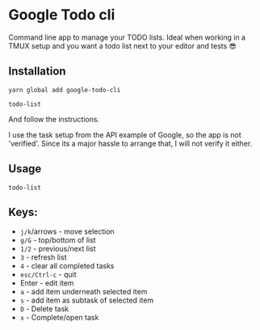 # Google Todo cli

Command line app to manage your TODO lists. Ideal when working in a TMUX setup
and you want a todo list next to your editor and tests 😎

## Installation

`yarn global add google-todo-cli`

`todo-list`

And follow the instructions.

I use the task setup from the API example of Google, so the app is not
'verified'. Since its a major hassle to arrange that, I will not verify it
either.

## Usage

`todo-list`

## Keys:

- `j/k`/arrows - move selection
- `g/G` - top/bottom of list
- `1/2` - previous/next list
- `3` - refresh list
- `4` - clear all completed tasks
- `esc/Ctrl-c` - quit
- Enter - edit item
- `a` - add item underneath selected item
- `s` - add item as subtask of selected item
- `D` - Delete task
- `x` - Complete/open task

